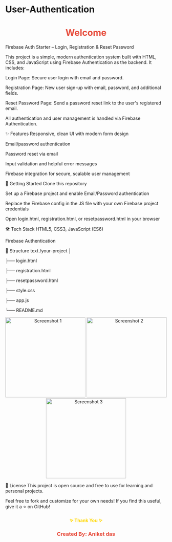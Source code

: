 # User-Authentication

<h1 align="center" style="color:#e74c3c;">Welcome</h1>
Firebase Auth Starter – Login, Registration & Reset Password

This project is a simple, modern authentication system built with HTML, CSS, and JavaScript using Firebase Authentication as the backend. It includes:

Login Page: Secure user login with email and password.

Registration Page: New user sign-up with email, password, and additional fields.

Reset Password Page: Send a password reset link to the user's registered email.

All authentication and user management is handled via Firebase Authentication.

✨ Features
Responsive, clean UI with modern form design

Email/password authentication

Password reset via email

Input validation and helpful error messages

Firebase integration for secure, scalable user management

🚀 Getting Started
Clone this repository

Set up a Firebase project and enable Email/Password authentication

Replace the Firebase config in the JS file with your own Firebase project credentials

Open login.html, registration.html, or resetpassword.html in your browser

🛠️ Tech Stack
HTML5, CSS3, JavaScript (ES6)

Firebase Authentication

📂 Structure
text
/your-project
│

├── login.html

├── registration.html

├── resetpassword.html

├── style.css

├── app.js

└── README.md


<p align="center">
  <img src="https://github.com/user-attachments/assets/1aa80af6-45a4-448d-ad47-9619996878f3" width="250" alt="Screenshot 1"/>
  <img src="https://github.com/user-attachments/assets/61b12107-6708-44d4-809b-08365dcae2ec" width="250" alt="Screenshot 2"/>
  <img src="https://github.com/user-attachments/assets/8a7126e1-5837-4174-8109-abbee769394f" width="250" alt="Screenshot 3"/>
</p>

📧 License
This project is open source and free to use for learning and personal projects.

Feel free to fork and customize for your own needs!
If you find this useful, give it a ⭐️ on GitHub!

<h4 align="center" style="color:gold;">✨ Thank You ✨</h4> 
<h3 align="center" style="color:#e74c3c;">Created By: Aniket das</h3>
